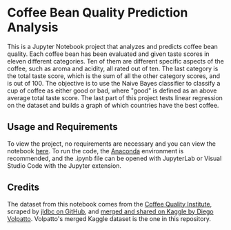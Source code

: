 # Coffee Bean Quality Prediction Analysis

This is a Jupyter Notebook project that analyzes and predicts coffee bean quality. Each coffee bean has been evaluated and given taste scores in eleven different categories. Ten of them are different specific aspects of the coffee, such as aroma and acidity, all rated out of ten. The last category is the total taste score, which is the sum of all the other category scores, and is out of 100. The objective is to use the Naive Bayes classifier to classify a cup of coffee as either good or bad, where "good" is defined as an above average total taste score. The last part of this project tests linear regression on the dataset and builds a graph of which countries have the best coffee. 

## Usage and Requirements

To view the project, no requirements are necessary and you can view the notebook [here](http://htmlpreview.github.io/?https://github.com/nickolaiposs/coffeebean-quality-prediction/blob/main/coffee_quality_prediction.html). To run the code, the [Anaconda](https://www.anaconda.com/) environment is recommended, and the .ipynb file can be opened with JupyterLab or Visual Studio Code with the Jupyter extension. 

## Credits

The dataset from this notebook comes from the [Coffee Quality Institute](https://database.coffeeinstitute.org/), scraped by [jldbc on GitHub](https://github.com/jldbc/coffee-quality-database), and [merged and shared on Kaggle by Diego Volpatto](https://www.kaggle.com/datasets/volpatto/coffee-quality-database-from-cqi). Volpatto's merged Kaggle dataset is the one in this repository. 